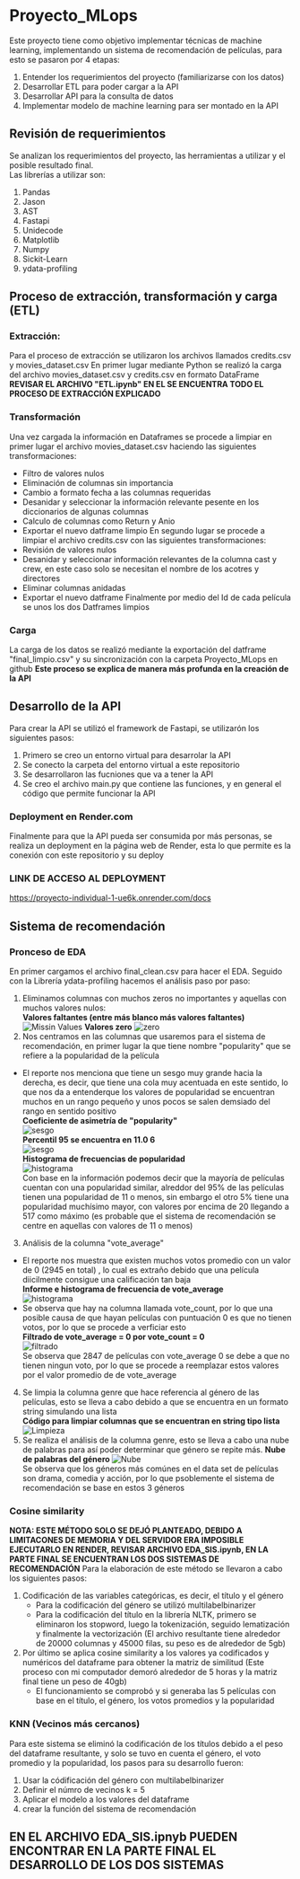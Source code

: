 # Proyecto_MLops
Este proyecto tiene como objetivo implementar técnicas de machine learning, implementando un sistema de recomendación de películas, para esto se pasaron por 4 etapas:
1. Entender los requerimientos del proyecto (familiarizarse con los datos)
2. Desarrollar ETL para poder cargar a la API
3. Desarrollar API para la consulta de datos
4. Implementar modelo de machine learning para ser montado en la API
## Revisión de requerimientos
Se analizan los requerimientos del proyecto, las herramientas a utilizar y el posible resultado final. <br>
Las librerías a utilizar son:
1. Pandas
2. Jason
3. AST
4. Fastapi
5. Unidecode
6. Matplotlib
7. Numpy
8. Sickit-Learn
9. ydata-profiling
## Proceso de extracción, transformación y carga (ETL)
### Extracción:
Para el proceso de extracción se utilizaron los archivos llamados credits.csv y movies_dataset.csv
En primer lugar mediante Python se realizó la carga del archivo movies_dataset.csv y credits.csv en formato DataFrame 
**REVISAR EL ARCHIVO "ETL.ipynb" EN EL SE ENCUENTRA TODO EL PROCESO DE EXTRACCIÓN EXPLICADO**
### Transformación
Una vez cargada la información en Dataframes se procede a limpiar en primer lugar el archivo movies_dataset.csv haciendo las siguientes transformaciones:
- Filtro de valores nulos
- Eliminación de columnas sin importancia
- Cambio a formato fecha a las columnas requeridas
- Desanidar y seleccionar la información relevante pesente en los diccionarios de algunas columnas
- Calculo de columnas como Return y Anio
- Exportar el nuevo datframe limpio
En segundo lugar se procede a limpiar el archivo credits.csv con las siguientes transformaciones:
- Revisión de valores nulos
- Desanidar y seleccionar información relevantes de la columna cast y crew, en este caso solo se necesitan el nombre de los acotres y directores
- Eliminar columnas anidadas
- Exportar el nuevo datframe
Finalmente por medio del Id de cada película se unos los dos Datframes limpios
### Carga
La carga de los datos se realizó mediante la exportación del datframe "final_limpio.csv" y su sincronización con la carpeta Proyecto_MLops en github
**Este proceso se explica de manera más profunda en la creación de la API**
## Desarrollo de la API
Para crear la API se utilizó el framework de Fastapi, se utilizarón los siguientes pasos:
1. Primero se creo un entorno virtual para desarrolar la API
2. Se conecto la carpeta del entorno virtual a este repositorio
3. Se desarrollaron las fucniones que va a tener la API
4. Se creo el archivo main.py que contiene las funciones, y en general el código que permite funcionar la API
### Deployment en Render.com
Finalmente para que la API pueda ser consumida por más personas, se realiza un deployment en la página web de Render, esta lo que permite es la conexión con este
repositorio y su deploy
### **LINK DE ACCESO AL DEPLOYMENT**
https://proyecto-individual-1-ue6k.onrender.com/docs
## Sistema de recomendación
### Pronceso de EDA
En primer cargamos el archivo final_clean.csv para hacer el EDA.
Seguido con la Librería ydata-profiling hacemos el análisis paso por paso:
1. Eliminamos columnas con muchos zeros no importantes y aquellas con muchos valores nulos: <br>
   **Valores faltantes (entre más blanco más valores faltantes)**
   ![Missin Values](img/Missing_Values.png "Valores Faltantes")
   **Valores zero**
   ![zero](img/zeros.png "Zeros")
2. Nos centramos en las columnas que usaremos para el sistema de recomendación, en primer lugar la que tiene nombre "popularity" que se refiere a la popularidad de la película
- El reporte nos menciona que tiene un sesgo muy grande hacia la derecha, es decir, que tiene una cola muy acentuada en este sentido, lo que nos da a entenderque los valores de popularidad se encuentran muchos en un rango pequeño y unos pocos se salen demsiado del rango en sentido positivo <br>
**Coeficiente de asimetría de "popularity"** <br>
![sesgo](img/skewed_popu.png "sesgo") <br>
**Percentil 95 se encuentra en 11.0 6** <br>
![sesgo](img/Estadistic_popu.png "sesgo") <br>
**Histograma de frecuencias de popularidad** <br>
![histograma](img/Histo_popu.png "histograma") <br>
Con base en la información podemos decir que la mayoría de películas cuentan con una popularidad similar, alreddor del 95% de las películas tienen una popularidad de 11 o menos, sin embargo el otro 5% tiene una popularidad muchísimo mayor, con valores por encima de 20 llegando a 517 como máximo (es probable que el sistema de recomendación se centre en aquellas con valores de 11 o menos)
3. Análisis de la columna "vote_average"
  - El reporte nos muestra que existen muchos votos promedio con un valor de 0 (2945 en total) , lo cual es extraño debido que una película diicilmente consigue una calificación tan baja <br>
  **Informe e histograma de frecuencia de vote_average** <br>
    ![histograma](img/Histo_vote.png "histograma") <br>
  - Se observa que hay na columna llamada vote_count, por lo que una posible causa de que hayan películas con puntuación 0 es que no tienen votos, por lo que se procede a verficiar esto <br>
  **Filtrado de vote_average = 0 por vote_count = 0** <br>
  ![filtrado](img/Info_vote.png "filtrado") <br>
Se observa que 2847 de películas con vote_average 0 se debe a que no tienen ningun voto, por lo que se procede a reemplazar estos valores por el valor promedio de de vote_average 
4. Se limpia la columna genre que hace referencia al género de las películas, esto se lleva a cabo debido a que se encuentra en un formato string simulando una lista <br>
**Código para limpiar columnas que se encuentran en string tipo lista** <br>
![Limpieza](img/Limp_genre.png "limpieza") <br>
5.  Se realiza el análisis de la columna genre, esto se lleva a cabo una nube de palabras para así poder determinar que género se repite más.
**Nube de palabras del género**
  ![Nube](img/Nube_genre.png "Nube") <br>
  Se observa que los géneros más comúnes en el data set de películas son drama, comedia y acción, por lo que psoblemente el sistema de recomendación se base en estos 3 géneros
### Cosine similarity
**NOTA: ESTE MÉTODO SOLO SE DEJÓ PLANTEADO, DEBIDO A LIMITACONES DE MEMORIA Y DEL SERVIDOR ERA IMPOSIBLE EJECUTARLO EN RENDER, REVISAR ARCHIVO EDA_SIS.ipynb, EN LA PARTE FINAL SE ENCUENTRAN LOS DOS SISTEMAS DE RECOMENDACIÓN**
Para la elaboración de este método se llevaron a cabo los siguientes pasos:
1. Codificación de las variables categóricas, es decir, el título y el género
   - Para la codificación del género se utilizó multilabelbinarizer
   - Para la codificación del título en la librería NLTK, primero se eliminaron los stopword, luego la tokenización, seguido lematización y finalmente la vectorización (El archivo resultante tiene alrededor de 20000 columnas y 45000 filas, su peso es de alrededor de 5gb)
2. Por último se aplica cosine similarity a los valores ya codificados y numéricos del dataframe para obtener la matriz de similitud (Este proceso con mi computador demoró alrededor de 5 horas y la matriz final tiene un peso de 40gb)
   - El funcionamiento se comprobó y si generaba las 5 películas con base en el título, el género, los votos promedios y la popularidad
### KNN (Vecinos más cercanos)
Para este sistema se eliminó la codificación de los títulos debido a el peso del dataframe resultante, y solo se tuvo en cuenta el género, el voto promedio y la popularidad, los pasos para su desarrollo fueron:
1. Usar la códificación del género con multilabelbinarizer
2. Definir el númro de vecinos k = 5
3. Aplicar el modelo a los valores del dataframe
4. crear la función del sistema de recomendación
## EN EL ARCHIVO EDA_SIS.ipnyb PUEDEN ENCONTRAR EN LA PARTE FINAL EL DESARROLLO DE LOS DOS SISTEMAS 

